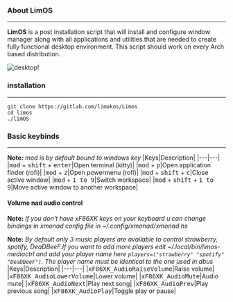 ### About LimOS
---
**LimOS** is a post installation script that will install and configure window manager along with all applications and utilities that are needed to create fully functional desktop environment. This script should work on every Arch based distribution.

![desktop!](https://gitlab.com/Limak01/dotfiles/-/raw/master/.screenshots/main.png)


### installation
---
```
git clone https://gitlab.com/limakos/Limos
cd limos
./limOS

```

### Basic keybinds
---
**Note:** _mod is by default bound to windows key_
|Keys|Description|
|---|---|
|<kbd>mod</kbd> + <kbd>shift</kbd> + <kbd>enter</kbd>|Open terminal (kitty)|
|<kbd>mod</kbd> + <kbd>p</kbd>|Open application finder (rofi)|
|<kbd>mod</kbd> + <kbd>z</kbd>|Open powermenu (rofi)|
|<kbd>mod</kbd> + <kbd>shift</kbd> + <kbd>c</kbd>|Close active window|
|<kbd>mod</kbd> + <kbd>1 to 9</kbd>|Switch workspace|
|<kbd>mod</kbd> + <kbd>shift</kbd> + <kbd>1 to 9</kbd>|Move active window to another workspace|

#### Volume nad audio control
**Note:** _If you don't have xF86XK keys on your keyboard u can change bindings in xmonad config file in ~/.config/xmonad/xmonad.hs_

**Note:** _By default only 3 music players are available to control strawberry, spotify, DeaDBeeF.If you want to add more players edit ~/.local/bin/limos-mediactrl and add your player name here `players=("strawberry" "spotify" "DeaDBeeF")`. The player name must be identical to the one used in dbus_
|Keys|Description|
|---|---|
|<kbd>xF86XK_AudioRaiseVolume</kbd>|Raise volume|
|<kbd>xF86XK_AudioLowerVolume</kbd>|Lower volume|
|<kbd>xF86XK_AudioMute</kbd>|Audio mute|
|<kbd>xF86XK_AudioNext</kbd>|Play next song|
|<kbd>xF86XK_AudioPrev</kbd>|Play previous song|
|<kbd>xF86XK_AudioPlay</kbd>|Toggle play or pause|

